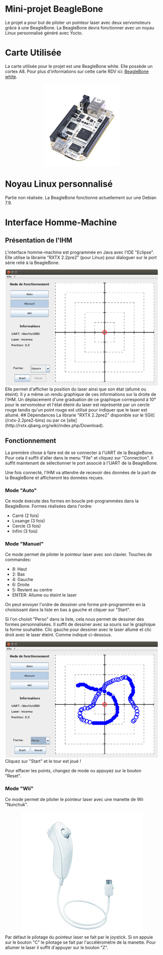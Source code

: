 Mini-projet BeagleBone
===
Le projet a pour but de piloter un pointeur laser avec deux servomoteurs grâce à une BeagleBone. La BeagleBone devra fonctionner avec un noyau Linux personnalisé généré avec Yocto.

# Carte Utilisée
La carte utilisée pour le projet est une BeagleBone white. Elle possède un cortex A8. Pour plus d'informations sur cette carte RDV ici: [BeagleBone white](http://beagleboard.org/bone-original).

<div align="center"><img src="/Resources README/beaglebone.jpg"/></div>

# Noyau Linux personnalisé
Partie non réalisée. La BeagleBone fonctionne actuellement sur une Debian 7.9.

# Interface Homme-Machine
## Présentation de l'IHM
L'interface homme-machine est programmée en Java avec l'IDE "Eclipse". Elle utilise la librairie "RXTX 2.2pre2" (pour Linux) pour dialoguer sur le port série relié à la BeagleBone.
<div align="center"><img src="/Resources README/IHM1.png" width="500"/></div>
Elle permet d'afficher la position du laser ainsi que son état (allumé ou éteint). Il y a même un rendu graphique de ces informations sur la droite de l'IHM. Un déplacement d'une graduation de ce graphique correspond à 10° pour le servomoteur et l'état éteint du laser est représenté par un cercle rouge tandis qu'un point rouge est utilisé pour indiquer que le laser est allumé.
## Dépendances
La librarie "RXTX 2.2pre2" disponible sur le ![Git](/rxtx-2.2pre2-bins) ou par ce [site](http://rxtx.qbang.org/wiki/index.php/Download).

## Fonctionnement
La première chose à faire est de se connecter à l'UART de la BeagleBone. Pour cela il suffit d'aller dans le menu "File" et cliquez sur "Connection". Il suffit maintenant de sélectionner le port associé à l'UART de la BeagleBone. 

Une fois connecté, l'IHM va attendre de recevoir des données de la part de la BeagleBone et afficheront les données reçues.

### Mode "Auto"
Ce mode éxecute des formes en boucle pré-programmées dans la BeagleBone.
Formes réalisées dans l'ordre:
- Carré (2 fois)
- Losange (3 fois)
- Cercle (3 fois)
- Infini (3 fois)

### Mode "Manuel"
Ce mode permet de piloter le pointeur laser avec son clavier.
Touches de commandes:
- 8: Haut
- 2: Bas
- 4: Gauche
- 6: Droite
- 5: Revient au centre
- ENTER: Allume ou éteint le laser

On peut envoyer l'ordre de dessiner une forme pré-programmée en la choisissant dans la liste en bas à gauche et cliquer sur "Start".

Si l'on choisit "Perso" dans la liste, cela nous permet de dessiner des formes personnalisées. Il suffit de dessiner avec sa souris sur le graphique la forme souhaitée. Clic gauche pour dessiner avec le laser allumé et clic droit avec le laser éteint. Comme indiqué ci-dessous.
<div align="center"><img src="/Resources README/IHM2.png" width="500"/></div>
Cliquez sur "Start" et le tour est joué !

Pour effacer les points, changez de mode ou appuyez sur le bouton "Reset".
### Mode "Wii"
Ce mode permet de piloter le pointeur laser avec une manette de Wii "Nunchuk".
<div align="center"><img src="/Resources README/manette-nunchuk.jpg" width="400"/></div>
Par défaut le pilotage du pointeur laser se fait par le joystick. Si on appuie sur le bouton "C" le pilotage se fait par l'accéléromètre de la manette. Pour allumer le laser il suffit d'appuyer sur le bouton "Z".